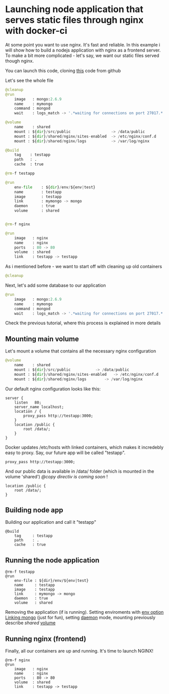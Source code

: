 # Launching node application that serves static files through nginx with docker-ci

At some point you want to use nginx. It's fast and reliable. In this example i will show how to build a nodejs application with nginx as a frontend server. To make a bit more complicated - let's say, we want our static files served though nginx.

You can launch this code, cloning [this](https://github.com/docker-ci/tutorials/tree/master/nginx_mongo_node) code from github

Let's see the whole file
```python
@cleanup
@run
	image 	: mongo:2.6.9
	name  	: mymongo
	command	: mongod
	wait  	: logs_match -> '.*waiting for connections on port 27017.*'

@volume
	name 	: shared
	mount : ${dir}/src/public                  -> /data/public
	mount : ${dir}/shared/nginx/sites-enabled  -> /etc/nginx/conf.d
	mount : ${dir}/shared/nginx/logs           -> /var/log/nginx

@build
	tag    : testapp
	path   : .
	cache  : true

@rm-f testapp

@run
	env-file    : ${dir}/env/${env|test}
	name        : testapp
	image       : testapp
	link        : mymongo -> mongo
	daemon      : true
	volume      : shared


@rm-f nginx

@run
	image	: nginx
	name 	: nginx
	ports 	: 80 -> 80
	volume 	: shared
	link    : testapp -> testapp
```

As i mentioned before - we want to start off with cleaning up old containers

```python
@cleanup
```

Next, let's add some database to our application

```python
@run
	image 	: mongo:2.6.9
	name  	: mymongo
	command	: mongod
	wait  	: logs_match -> '.*waiting for connections on port 27017.*'
```

Check the previous tutorial, where this process is explained in more details


## Mounting main volume
Let's mount a volume that contains all the necessary nginx configuration
```python
@volume
	name 	: shared
	mount : ${dir}/src/public			-> /data/public
	mount : ${dir}/shared/nginx/sites-enabled	-> /etc/nginx/conf.d
	mount : ${dir}/shared/nginx/logs		-> /var/log/nginx
```

Our default nginx configuration looks like this:
```
server {
	listen   80;
	server_name localhost;
    location / {
        proxy_pass http://testapp:3000;
    }
    location /public {
    	root /data/;
    }
}
```

Docker updates /etc/hosts with linked containers, which makes it incredebly easy to proxy. Say, our future app will be called "testapp".

```
proxy_pass http://testapp:3000;
```

And our public data is available in /data/ folder (which is mounted in the volume 'shared')
*@copy directiv is coming soon* !

```
location /public {
    root /data/;
}
```

## Building node app
Building our application and call it "testapp"

```
@build
	tag 	: testapp
	path 	: .
	cache 	: true
```

## Running the node application
```
@rm-f testapp
@run
	env-file : ${dir}/env/${env|test}
	name     : testapp
	image    : testapp
	link     : mymongo -> mongo
	daemon   : true
	volume   : shared
```

Removing the application (if is running). 
Setting enviroments with [env option](/documentation#env-file)
[Linking mongo]((/documentation#link)) (just for fun), setting [daemon](/documentation#daemon) mode, mounting previously describe *shared* [volume](/documentation#volume)

## Running nginx (frontend)

Finally, all our containers are up and running. It's time to launch NGINX!
```
@rm-f nginx
@run
	image	: nginx
	name 	: nginx
	ports 	: 80 -> 80
	volume 	: shared
	link    : testapp -> testapp
```







